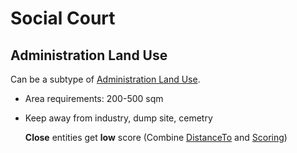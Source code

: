 # Social Court

## Administration Land Use
Can be a subtype of [Administration Land Use]().

* Area requirements: 200-500 sqm

* Keep away from industry, dump site, cemetry

  **Close** entities get **low** score (Combine [DistanceTo]() and [Scoring]())